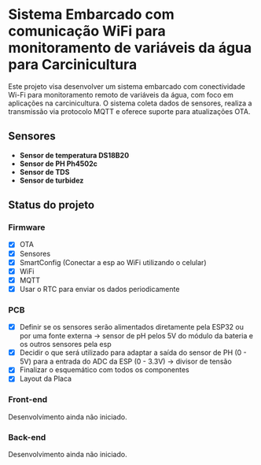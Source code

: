 # Sistema Embarcado com comunicação WiFi para monitoramento de variáveis da água para Carcinicultura

Este projeto visa desenvolver um sistema embarcado com conectividade Wi-Fi para monitoramento remoto de variáveis da água, com foco em aplicações na carcinicultura. O sistema coleta dados de sensores, realiza a transmissão via protocolo MQTT e oferece suporte para atualizações OTA.

## Sensores

- **Sensor de temperatura DS18B20**
- **Sensor de PH Ph4502c**
- **Sensor de TDS**
- **Sensor de turbidez**

## Status do projeto

### Firmware

- [x] OTA
- [x] Sensores
- [x] SmartConfig (Conectar a esp ao WiFi utilizando o celular)
- [x] WiFi
- [x] MQTT
- [x] Usar o RTC para enviar os dados periodicamente

### PCB

- [x] Definir se os sensores serão alimentados diretamente pela ESP32 ou por uma fonte externa -> sensor de pH pelos 5V do módulo da bateria e os outros sensores pela esp
- [x] Decidir o que será utilizado para adaptar a saída do sensor de PH (0 - 5V) para a entrada do ADC da ESP (0 - 3.3V) -> divisor de tensão
- [x] Finalizar o esquemático com todos os componentes
- [x] Layout da Placa

### Front-end

Desenvolvimento ainda não iniciado.

### Back-end

Desenvolvimento ainda não iniciado.
